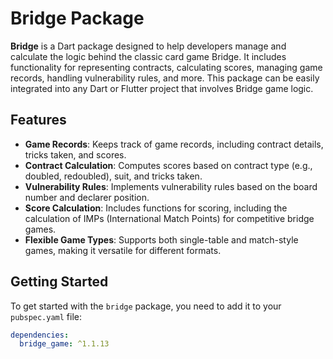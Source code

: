 <!--
This README describes the package. If you publish this package to pub.dev,
this README's contents appear on the landing page for your package.

For information about how to write a good package README, see the guide for
[writing package pages](https://dart.dev/tools/pub/writing-package-pages).

For general information about developing packages, see the Dart guide for
[creating packages](https://dart.dev/guides/libraries/create-packages)
and the Flutter guide for
[developing packages and plugins](https://flutter.dev/to/develop-packages).
-->

# Bridge Package

**Bridge** is a Dart package designed to help developers manage and calculate the logic behind the classic card game Bridge. It includes functionality for representing contracts, calculating scores, managing game records, handling vulnerability rules, and more. This package can be easily integrated into any Dart or Flutter project that involves Bridge game logic.

## Features

- **Game Records**: Keeps track of game records, including contract details, tricks taken, and scores.
- **Contract Calculation**: Computes scores based on contract type (e.g., doubled, redoubled), suit, and tricks taken.
- **Vulnerability Rules**: Implements vulnerability rules based on the board number and declarer position.
- **Score Calculation**: Includes functions for scoring, including the calculation of IMPs (International Match Points) for competitive bridge games.
- **Flexible Game Types**: Supports both single-table and match-style games, making it versatile for different formats.

## Getting Started

To get started with the `bridge` package, you need to add it to your `pubspec.yaml` file:

```yaml
dependencies:
  bridge_game: ^1.1.13
